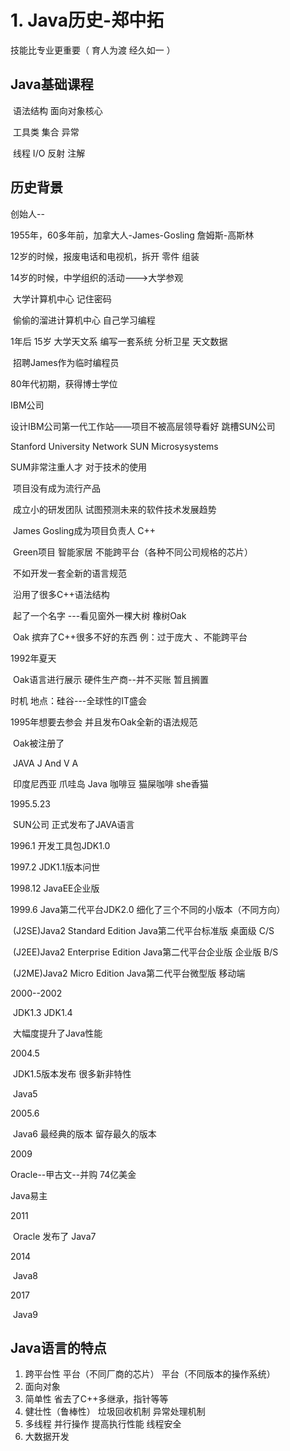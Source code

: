 # 1. Java历史-郑中拓

技能比专业更重要（ 育人为渡 经久如一 ）

## Java基础课程

​		语法结构 面向对象核心

​		工具类 集合 异常

​		线程 I/O 反射 注解

## 历史背景

创始人--

1955年，60多年前，加拿大人-James-Gosling 詹姆斯-高斯林

12岁的时候，报废电话和电视机，拆开 零件 组装

14岁的时候，中学组织的活动--->大学参观

​						大学计算机中心   记住密码

​						偷偷的溜进计算机中心  自己学习编程

1年后 15岁 大学天文系 编写一套系统 分析卫星 天文数据

​					招聘James作为临时编程员

80年代初期，获得博士学位

IBM公司

设计IBM公司第一代工作站——项目不被高层领导看好   跳槽SUN公司

Stanford University Network            SUN Microsysystems

SUM非常注重人才 对于技术的使用

​					项目没有成为流行产品

​					成立小的研发团队  试图预测未来的软件技术发展趋势

​					James Gosling成为项目负责人   C++

​					Green项目 智能家居       不能跨平台（各种不同公司规格的芯片）

​					不如开发一套全新的语言规范

​										沿用了很多C++语法结构

​										起了一个名字   ---看见窗外一棵大树   橡树Oak

​				Oak  摈弃了C++很多不好的东西   例：过于庞大 、不能跨平台

1992年夏天

​					Oak语言进行展示   硬件生产商--并不买账  暂且搁置

时机      地点：硅谷---全球性的IT盛会



1995年想要去参会 并且发布Oak全新的语法规范

​					Oak被注册了

​					JAVA   J And V A    

​					印度尼西亚  爪哇岛  Java 咖啡豆  猫屎咖啡 she香猫

1995.5.23

​				SUN公司 正式发布了JAVA语言

1996.1	开发工具包JDK1.0

1997.2	JDK1.1版本问世

1998.12	JavaEE企业版

1999.6	Java第二代平台JDK2.0		细化了三个不同的小版本（不同方向）

​				(J2SE)Java2 Standard Edition 		Java第二代平台标准版	桌面级 C/S

​				(J2EE)Java2 Enterprise Edition		Java第二代平台企业版	企业版	B/S

​				(J2ME)Java2 Micro Edition    			Java第二代平台微型版	移动端

2000--2002

​				JDK1.3		JDK1.4

​				大幅度提升了Java性能

2004.5

​				JDK1.5版本发布		很多新非特性

​				Java5

2005.6

​				Java6		最经典的版本	留存最久的版本

2009

Oracle--甲古文--并购		74亿美金

Java易主

2011

​		Oracle	发布了	Java7

2014

​		Java8

2017

​		Java9

## Java语言的特点

1. 跨平台性		平台（不同厂商的芯片）	平台（不同版本的操作系统）
2. 面向对象
3. 简单性   省去了C++多继承，指针等等
4. 健壮性（鲁棒性）   垃圾回收机制  异常处理机制
5. 多线程   并行操作  提高执行性能  线程安全
6. 大数据开发